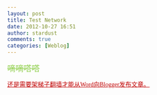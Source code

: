 ```yaml
---
layout: post
title: Test Network
date: 2012-10-27 16:51
author: stardust
comments: true
categories: [Weblog]
---
```

<span xmlns=''><p><span style='color:#92d050; font-family:微软雅黑; font-size:14pt; text-decoration:line-through'>嘀嘀嗒嗒
</span></p><p><span style='color:#c00000; font-family:微软雅黑; text-decoration:underline'>还是需要架梯子翻墙才能从Word向Blogger发布文章。</span></p></span>